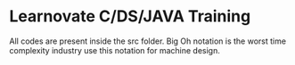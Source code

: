 # Learnovate C/DS/JAVA Training

All codes are present inside the src folder.
Big Oh notation is the worst time complexity industry use this notation for machine design.
